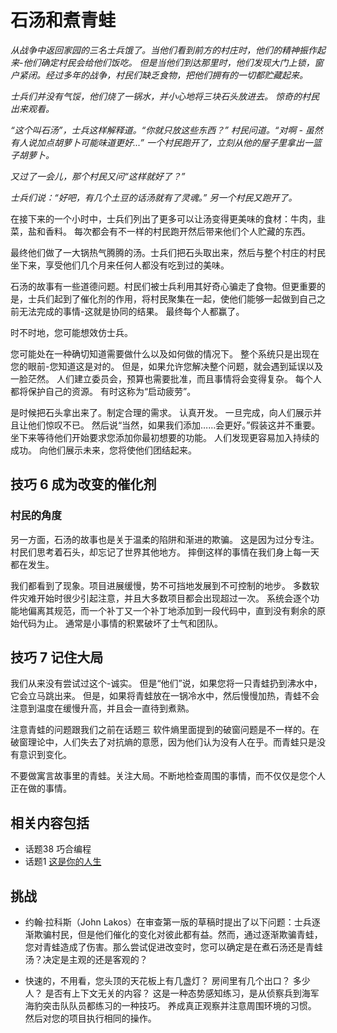 # 石汤和煮青蛙

_从战争中返回家园的三名士兵饿了。当他们看到前方的村庄时，他们的精神振作起来-他们确定村民会给他们饭吃。 但是当他们到达那里时，他们发现大门上锁，窗户紧闭。经过多年的战争，村民们缺乏食物，把他们拥有的一切都贮藏起来。_

_士兵们并没有气馁，他们烧了一锅水，并小心地将三块石头放进去。 惊奇的村民出来观看。_

_“这个叫石汤”，士兵这样解释道。“你就只放这些东西？” 村民问道。“对啊 -  虽然有人说加点胡萝卜可能味道更好...” 一个村民跑开了，立刻从他的屋子里拿出一篮子胡萝卜。_

_又过了一会儿，那个村民又问“这样就好了？”_

_士兵们说：“好吧，有几个土豆的话汤就有了灵魂。” 另一个村民又跑开了。_

在接下来的一个小时中，士兵们列出了更多可以让汤变得更美味的食材：牛肉，韭菜，盐和香料。 每次都会有不一样的村民跑开然后带来他们个人贮藏的东西。

最终他们做了一大锅热气腾腾的汤。士兵们把石头取出来，然后与整个村庄的村民坐下来，享受他们几个月来任何人都没有吃到过的美味。

石汤的故事有一些道德问题。村民们被士兵利用其好奇心骗走了食物。但更重要的是，士兵们起到了催化剂的作用，将村民聚集在一起，使他们能够一起做到自己之前无法完成的事情-这就是协同的结果。 最终每个人都赢了。

时不时地，您可能想效仿士兵。

您可能处在一种确切知道需要做什么以及如何做的情况下。 整个系统只是出现在您的眼前-您知道这是对的。 但是，如果允许您解决整个问题，就会遇到延误以及一脸茫然。 人们建立委员会，预算也需要批准，而且事情将会变得复杂。 每个人都将保护自己的资源。 有时这称为“启动疲劳”。

是时候把石头拿出来了。制定合理的需求。 认真开发。 一旦完成，向人们展示并且让他们惊叹不已。 然后说“当然，如果我们添加……会更好。”假装这并不重要。 坐下来等待他们开始要求您添加你最初想要的功能。 人们发现更容易加入持续的成功。 向他们展示未来，您将使他们团结起来。
## 技巧 6 成为改变的催化剂
### 村民的角度

另一方面，石汤的故事也是关于温柔的陷阱和渐进的欺骗。 这是因为过分专注。 村民们思考着石头，却忘记了世界其他地方。 摔倒这样的事情在我们身上每一天都在发生。

我们都看到了现象。项目进展缓慢，势不可挡地发展到不可控制的地步。 多数软件灾难开始时很少引起注意，并且大多数项目都会出现超过一次。 系统会逐个功能地偏离其规范，而一个补丁又一个补丁地添加到一段代码中，直到没有剩余的原始代码为止。 通常是小事情的积累破坏了士气和团队。

## 技巧 7 记住大局

我们从来没有尝试过这个-诚实。 但是“他们”说，如果您将一只青蛙扔到沸水中，它会立马跳出来。 但是，如果将青蛙放在一锅冷水中，然后慢慢加热，青蛙不会注意到温度在缓慢升高，并且会一直待到煮熟。

注意青蛙的问题跟我们之前在话题三 软件熵里面提到的破窗问题是不一样的。在破窗理论中，人们失去了对抗熵的意愿，因为他们认为没有人在乎。而青蛙只是没有意识到变化。

不要做寓言故事里的青蛙。关注大局。不断地检查周围的事情，而不仅仅是您个人正在做的事情。

## 相关内容包括

- 话题38 巧合编程
- 话题1 [这是你的人生](./这是你的人生.md)

## 挑战

- 约翰·拉科斯（John Lakos）在审查第一版的草稿时提出了以下问题：士兵逐渐欺骗村民，但是他们催化的变化对彼此都有益。然而，通过逐渐欺骗青蛙，您对青蛙造成了伤害。那么尝试促进改变时，您可以确定是在煮石汤还是青蛙汤？决定是主观的还是客观的？

- 快速的，不用看，您头顶的天花板上有几盏灯？ 房间里有几个出口？ 多少人？ 是否有上下文无关的内容？ 这是一种态势感知练习，是从侦察兵到海军海豹突击队队员都练习的一种技巧。 养成真正观察并注意周围环境的习惯。 然后对您的项目执行相同的操作。

